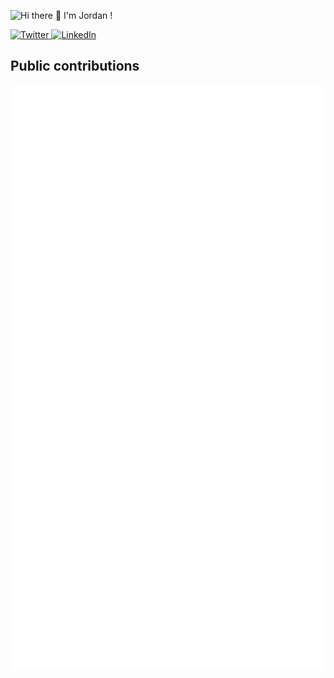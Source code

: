 ![Hi there 👋 I'm Jordan !](./github-banner.png)


<!-- TWITTER -->
<a href="https://twitter.com/jvlevison">
  <img
    src="https://img.shields.io/twitter/follow/omBratteng?label=Twitter&logo=twitter&style=flat-square&color=1da1f2&logoColor=ffffff"
    alt="Twitter"
  />
</a>

<!-- Selflow Version -->

<a href="https://linkedin.com/in/jvlevinson">
  <img
    src="https://linkedin.com/in/jvlevinson?style=flat-square&color=00ADD8&logoColor=ffffff&label=Selflow%20Version&logo=go"
    alt="LinkedIn"
  />
</a>


## Public contributions

![Metrics](./github-metrics.svg)

